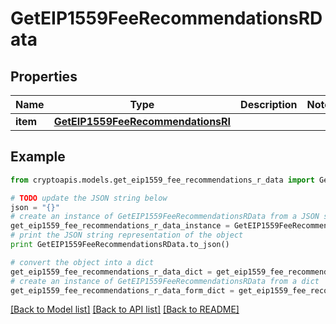 # GetEIP1559FeeRecommendationsRData


## Properties
Name | Type | Description | Notes
------------ | ------------- | ------------- | -------------
**item** | [**GetEIP1559FeeRecommendationsRI**](GetEIP1559FeeRecommendationsRI.md) |  | 

## Example

```python
from cryptoapis.models.get_eip1559_fee_recommendations_r_data import GetEIP1559FeeRecommendationsRData

# TODO update the JSON string below
json = "{}"
# create an instance of GetEIP1559FeeRecommendationsRData from a JSON string
get_eip1559_fee_recommendations_r_data_instance = GetEIP1559FeeRecommendationsRData.from_json(json)
# print the JSON string representation of the object
print GetEIP1559FeeRecommendationsRData.to_json()

# convert the object into a dict
get_eip1559_fee_recommendations_r_data_dict = get_eip1559_fee_recommendations_r_data_instance.to_dict()
# create an instance of GetEIP1559FeeRecommendationsRData from a dict
get_eip1559_fee_recommendations_r_data_form_dict = get_eip1559_fee_recommendations_r_data.from_dict(get_eip1559_fee_recommendations_r_data_dict)
```
[[Back to Model list]](../README.md#documentation-for-models) [[Back to API list]](../README.md#documentation-for-api-endpoints) [[Back to README]](../README.md)


